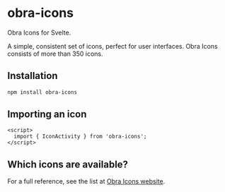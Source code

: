 # obra-icons

Obra Icons for Svelte.

A simple, consistent set of icons, perfect for user interfaces. Obra Icons consists of more than 350 icons.

## Installation

```bash
npm install obra-icons
```

## Importing an icon

```svelte
<script>
  import { IconActivity } from 'obra-icons';
</script>
```

## Which icons are available?

For a full reference, see the list at [Obra Icons website](https://icons.obra.studio/icons).
